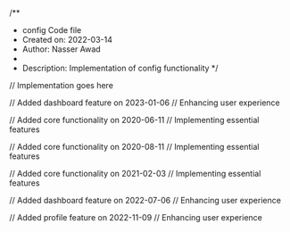 /**
 * config Code file
 * Created on: 2022-03-14
 * Author: Nasser Awad
 *
 * Description: Implementation of config functionality
 */
 
// Implementation goes here


// Added dashboard feature on 2023-01-06
// Enhancing user experience

// Added core functionality on 2020-06-11
// Implementing essential features

// Added core functionality on 2020-08-11
// Implementing essential features

// Added core functionality on 2021-02-03
// Implementing essential features

// Added dashboard feature on 2022-07-06
// Enhancing user experience

// Added profile feature on 2022-11-09
// Enhancing user experience
